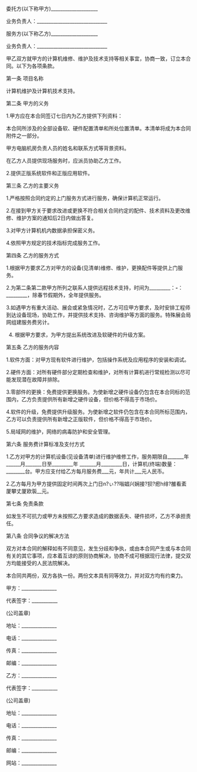 
 


委托方(以下称甲方)____________________


业务负责人：______________________________


服务方(以下称乙方)____________________


业务负责人：______________________________


甲乙双方就甲方的计算机维修、维护及技术支持等相关事宜，协商一致，订立本合同。以下为各项条款。


第一条 项目名称


计算机维护及计算机技术支持。


第二条 甲方的义务


1.甲方应在本合同签订七日内为乙方提供下列资料：


本合同所涉及的全部设备软、硬件配置清单和所处位置清单。本清单将成为本合同附件之一部分。


甲方电脑机房负责人员的姓名和联系方式等背景资料。


在乙方人员提供现场服务时，应派员协助乙方工作。


2.提供正版系统软件和正版应用软件。


第三条 乙方的主要义务


1.严格按照合同约定的上门服务方式进行服务，确保计算机正常运行。


2.在接到甲方关于要求改进或更换不符合相关合同约定的配件、技术资料及更改维修、维护方案的通知后2日内做出答复。


3.对甲方计算机机内数据承担保密义务。


4.依照甲方规定的技术指标完成服务工作。


第四条 乙方的服务方式


1.根据甲方要求乙方对甲方的设备(见清单)维修、维护，更换配件等提供上门服务。


2.为第二条第二款甲方所列之联系人提供远程技术支持，时间为_________：_________-_________：_________，除春节假期外，全年提供服务。


3.如遇甲方有重大活动、展会或紧急情况时，乙方可应甲方要求，及时安排工程师到达设备现场，协助工作，并提供技术支持、咨询维护等方面的服务。特殊展会局网组建服务费另计。


4. 根据甲方要求，为甲方提出系统改进及软硬件的升级方案。


第五条 乙方的服务内容


1.软件方面：对甲方现有软件进行维护，包括操作系统及应用程序的安装和调试。


2.硬件方面：对所有硬件部分定期检查和维护，对所有计算机进行常规检测以尽可能发现潜在故障并排除。


3.零部件的更换：免费提供更换服务。为使新增之硬件设备仍包含在本合同标的范围内，乙方负责提供所有新增之硬件设备，但价格不得高于市场价。


4.软件的升级，免费提供升级服务。为使新增之软件仍包含在本合同所标范围内，乙方可以负责提供所有新增之正版软件，但价格不得高于市场价。


5.局域网的维护，网络的病毒防护和安全管理。


第六条 服务费计算标准及支付方式


1.乙方对甲方的计算机设备(见设备清单)进行维护维修工作，服务期限自_______年______月_______日至_________年 _______月_________日，计算机(终端)数量：________台。甲方应支付给乙方每月服务费___元，年共计___元人民币。


2.乙方每月为甲方提供固定时间两次上门日n?ぃ??嗡娼兴娴接?狈?瘛h绯?雒看紊厦攀丈厦欧裚__元。


第七条 免责条款


如发生不可抗力或甲方未按照乙方要求造成的数据丢失、硬件损坏，乙方不承担责任。


第八条 合同争议的解决方法


双方对本合同的解释如有不同意见，发生分歧和争执，或由本合同产生或与本合同有关的其它事项，应本着互谅的原则协商解决，协商不成可根据现行法律，提交双方均能接受的人民法院解决。


本合同共两份，双方各执一份。两份文本具有同等效力，并对双方均有约束力。


甲方：_______________


代表签字：___________


(公司盖章)


地址：_______________


电话：_______________


传真：_______________


邮编：_______________


乙方：_______________


代表签字：___________


(公司盖章)


地址：_______________


电话：_______________


传真：_______________


邮编：_______________


网站：_______________
 


 

 
 
 
 
 
  


  
 

  


  


  
 
 
 
 

